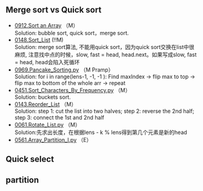 ## Merge sort vs Quick sort
- [0912.Sort an Array](Solutions/0912.Sort_an_Array.py) （M） <br>
  Solution: bubble sort, quick sort，merge sort.
- [0148.Sort_List](Solutions/0148.Sort_List.py) (!!M)  <br>
  Solution: merge sort算法, 不能用quick sort，因为quick sort交换在list中很麻烦, 注意找中点的时候，slow, fast = head, head.next。如果写成slow, fast = head, head会陷入死循环 
- [0969.Pancake_Sorting.py](Solutions/0969.Pancake_Sorting.py) （M Pramp） <br>
Solution: for i in range(lens-1, -1, -1 ): Find maxIndex -> flip max to top -> flip max to bottom of the whole arr -> repeat
- [0451.Sort_Characters_By_Frequency.py](Solutions/0451.Sort_Characters_By_Frequency.py) （M） <br>
Solution: buckets sort.  
- [0143.Reorder_List](Solutions/0143.Reorder_List.py) （M） <br>
Solution: step 1: cut the list into two halves; step 2: reverse the 2nd half; step 3: connect the 1st and 2nd half
- [0061.Rotate_List.py](Solutions/0061.Rotate_List.py) （M） <br>
Solution:先求出长度，在根据lens - k % lens得到第几个元素是新的head
- [0561.Array_Partition_I.py](Solutions/0561.Array_Partition_I.py) （E） <br>


## Quick select


## partition
